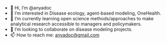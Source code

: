 - 👋 Hi, I’m @anyadoc
- 👀 I’m interested in Disease ecology, agent-based modeling, OneHealth.
- 🌱 I’m currently learning open science methods/approaches to make analytical research accessible to managers and policymakers.
- 💞️ I’m looking to collaborate on disease modeling projects.
- 📫 How to reach me: anyadoc@gmail.com

<!---
anyadoc/anyadoc is a ✨ special ✨ repository because its `README.md` (this file) appears on your GitHub profile.
You can click the Preview link to take a look at your changes.
--->
